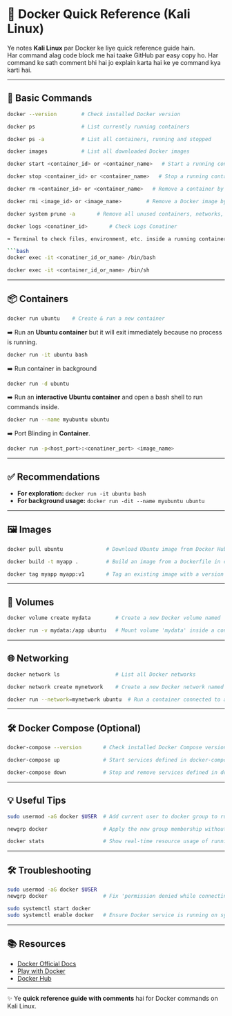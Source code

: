 # 🐳 Docker Quick Reference (Kali Linux)

Ye notes **Kali Linux** par Docker ke liye quick reference guide hain.  
Har command alag code block me hai taake GitHub par easy copy ho. Har command ke sath comment bhi hai jo explain karta hai ke ye command kya karti hai.  

---

## 📝 Basic Commands

```bash
docker --version        # Check installed Docker version
```

```bash
docker ps               # List currently running containers
```

```bash
docker ps -a            # List all containers, running and stopped
```

```bash
docker images           # List all downloaded Docker images
```

```bash
docker start <container_id> or <container_name>   # Start a running container by its ID or name
```
```bash
docker stop <container_id> or <container_name>   # Stop a running container by its ID or name
```

```bash
docker rm <container_id> or <container_name>   # Remove a container by its ID or name
```

```bash
docker rmi <image_id> or <image_name>        # Remove a Docker image by its ID or name
```

```bash
docker system prune -a       # Remove all unused containers, networks, images, and build cache
```

```bash
docker logs <conatiner_id>       # Check Logs Conatiner

➡️ Terminal to check files, environment, etc. inside a running container

```bash
docker exec -it <conatiner_id_or_name> /bin/bash
```

```bash
docker exec -it <container_id_or_name> /bin/sh
```


---

## 📦 Containers

```bash
docker run ubuntu    # Create & run a new container
```
➡️ Run an **Ubuntu container** but it will exit immediately because no process is running.

```bash
docker run -it ubuntu bash
```
➡️ Run container in background

```bash
docker run -d ubuntu
```
➡️ Run an **interactive Ubuntu container** and open a bash shell to run commands inside.

```bash
docker run --name myubuntu ubuntu
```
➡️ Port Blinding in **Container**.

```bash
docker run -p<host_port>:<conatiner_port> <image_name>
```


---

## ✅ Recommendations

- **For exploration:** `docker run -it ubuntu bash`
- **For background usage:** `docker run -dit --name myubuntu ubuntu`


---

## 🖼️ Images

```bash
docker pull ubuntu              # Download Ubuntu image from Docker Hub
```

```bash
docker build -t myapp .         # Build an image from a Dockerfile in current directory and tag it as 'myapp'
```

```bash
docker tag myapp myapp:v1       # Tag an existing image with a version or new name
```

---

## 💾 Volumes

```bash
docker volume create mydata        # Create a new Docker volume named 'mydata'
```

```bash
docker run -v mydata:/app ubuntu   # Mount volume 'mydata' inside a container at /app
```

---

## 🌐 Networking

```bash
docker network ls                  # List all Docker networks
```

```bash
docker network create mynetwork    # Create a new Docker network named 'mynetwork'
```

```bash
docker run --network=mynetwork ubuntu  # Run a container connected to a specific network
```

---

## 🛠️ Docker Compose (Optional)

```bash
docker-compose --version       # Check installed Docker Compose version
```

```bash
docker-compose up              # Start services defined in docker-compose.yml
```

```bash
docker-compose down            # Stop and remove services defined in docker-compose.yml
```

---

## 💡 Useful Tips

```bash
sudo usermod -aG docker $USER  # Add current user to docker group to run Docker without sudo
```

```bash
newgrp docker                  # Apply the new group membership without logging out
```

```bash
docker stats                   # Show real-time resource usage of running containers
```

---

## 🛠️ Troubleshooting

```bash
sudo usermod -aG docker $USER
newgrp docker                  # Fix 'permission denied while connecting to Docker daemon'
```

```bash
sudo systemctl start docker
sudo systemctl enable docker   # Ensure Docker service is running on system startup
```

---

## 📚 Resources
- [Docker Official Docs](https://docs.docker.com/)
- [Play with Docker](https://labs.play-with-docker.com/)
- [Docker Hub](https://hub.docker.com/)

---

✨ Ye **quick reference guide with comments** hai for Docker commands on Kali Linux.
